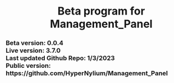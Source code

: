 <h1 align="center">Beta program for Management_Panel</h1>
<!-- <h1 align="center">This beta is closed for now :(</h1> -->
<h3>
Beta version: 0.0.4<br>
Live version: 3.7.0<br>
Last updated Github Repo: 1/3/2023<br>
Public version: https://github.com/HyperNylium/Management_Panel
</h3>
<h4>

</h4>
